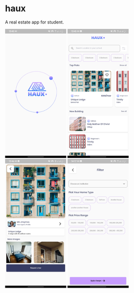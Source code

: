 # haux

A real estate app for student.

<img src="repoImages/splash.jpg" width= "200"> <img src="repoImages/homeScreen.jpg" width= "200"> 
 <img src="repoImages/hauxDetail.jpg" width= "200"> <img src="repoImages/filterScreen.jpg" width= "200">


